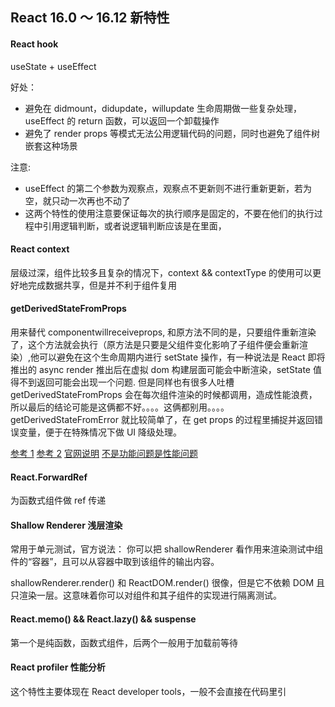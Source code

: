 ## React 16.0 ～ 16.12 新特性

#### React hook

useState + useEffect

好处：

- 避免在 didmount，didupdate，willupdate 生命周期做一些复杂处理，useEffect 的 return 函数，可以返回一个卸载操作
- 避免了 render props 等模式无法公用逻辑代码的问题，同时也避免了组件树嵌套这种场景

注意:

- useEffect 的第二个参数为观察点，观察点不更新则不进行重新更新，若为空，就只动一次再也不动了
- 这两个特性的使用注意要保证每次的执行顺序是固定的，不要在他们的执行过程中引用逻辑判断，或者说逻辑判断应该是在里面，

#### React context

层级过深，组件比较多且复杂的情况下，context && contextType 的使用可以更好地完成数据共享，但是并不利于组件复用

#### getDerivedStateFromProps

用来替代 componentwillreceiveprops, 和原方法不同的是，只要组件重新渲染了，这个方法就会执行（原方法是只要是父组件变化影响了子组件便会重新渲染）,他可以避免在这个生命周期内进行 setState 操作，有一种说法是 React 即将推出的 async render 推出后在虚拟 dom 构建层面可能会中断渲染，setState 值得不到返回可能会出现一个问题. 但是同样也有很多人吐槽 getDerivedStateFromProps 会在每次组件渲染的时候都调用，造成性能浪费，所以最后的结论可能是这俩都不好。。。。这俩都别用。。。。
getDerivedStateFromError 就比较简单了，在 get props 的过程里捕捉并返回错误变量，便于在特殊情况下做 UI 降级处理。

[参考 1](https://www.jianshu.com/p/cafe8162b4a8)
[参考 2](https://hackernoon.com/replacing-componentwillreceiveprops-with-getderivedstatefromprops-c3956f7ce607)
[官网说明](https://zh-hans.reactjs.org/blog/2018/03/27/update-on-async-rendering.html)
[不是功能问题是性能问题](https://www.jianshu.com/p/50fe3fb9f7c3)

#### React.ForwardRef

为函数式组件做 ref 传递

#### Shallow Renderer 浅层渲染

常用于单元测试，官方说法：
你可以把 shallowRenderer 看作用来渲染测试中组件的“容器”，且可以从容器中取到该组件的输出内容。

shallowRenderer.render() 和 ReactDOM.render() 很像，但是它不依赖 DOM 且只渲染一层。这意味着你可以对组件和其子组件的实现进行隔离测试。

#### React.memo() && React.lazy() && suspense

第一个是纯函数，函数式组件，后两个一般用于加载前等待

#### React profiler 性能分析

这个特性主要体现在 React developer tools，一般不会直接在代码里引
